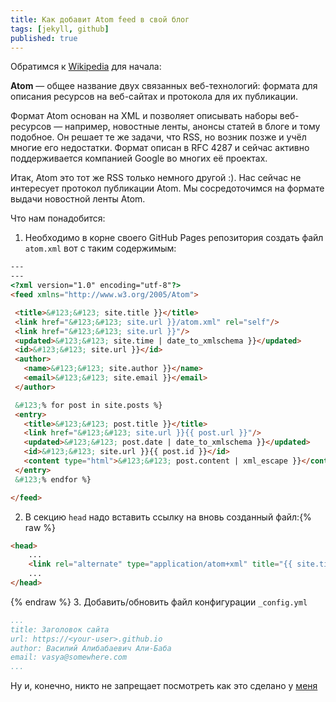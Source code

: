 ```yaml
---
title: Как добавит Atom feed в свой блог
tags: [jekyll, github]
published: true
---
```


Обратимся к [Wikipedia](https://ru.wikipedia.org/wiki/Atom) для начала:

**Atom** — общее название двух связанных веб-технологий: формата для описания ресурсов на веб-сайтах и протокола для их публикации.

Формат Atom основан на XML и позволяет описывать наборы веб-ресурсов — например, новостные ленты, анонсы статей в блоге и тому подобное. Он решает те же задачи, что RSS, но возник позже и учёл многие его недостатки. Формат описан в RFC 4287 и сейчас активно поддерживается компанией Google во многих её проектах.

Итак, Atom это тот же RSS только немного другой :). Нас сейчас не интересует протокол публикации Atom. Мы сосредоточимся на формате выдачи новостной ленты Atom.

<!--more-->

Что нам понадобится:

1. Необходимо в корне своего GitHub Pages репозитория создать файл ```atom.xml``` вот с таким содержимым:
```HTML
---
---
<?xml version="1.0" encoding="utf-8"?>
<feed xmlns="http://www.w3.org/2005/Atom">

 <title>&#123;&#123; site.title }}</title>
 <link href="&#123;&#123; site.url }}/atom.xml" rel="self"/>
 <link href="&#123;&#123; site.url }}"/>
 <updated>&#123;&#123; site.time | date_to_xmlschema }}</updated>
 <id>&#123;&#123; site.url }}</id>
 <author>
   <name>&#123;&#123; site.author }}</name>
   <email>&#123;&#123; site.email }}</email>
 </author>

 &#123;% for post in site.posts %}
 <entry>
   <title>&#123;&#123; post.title }}</title>
   <link href="&#123;&#123; site.url }}{{ post.url }}"/>
   <updated>&#123;&#123; post.date | date_to_xmlschema }}</updated>
   <id>&#123;&#123; site.url }}{{ post.id }}</id>
   <content type="html">&#123;&#123; post.content | xml_escape }}</content>
 </entry>
 &#123;% endfor %}

</feed>
```
2. В секцию ```head``` надо вставить ссылку на вновь созданный файл:{% raw %}
```HTML
<head>
    ...
    <link rel="alternate" type="application/atom+xml" title="{{ site.title }}" href="/atom.xml">
    ...
</head>
```
{% endraw %}
3. Добавить/обновить файл конфигурации ```_config.yml```
```YAML
...
title: Заголовок сайта
url: https://<your-user>.github.io
author: Василий Алибабаевич Али-Баба
email: vasya@somewhere.com
...
```

Ну и, конечно, никто не запрещает посмотреть как это сделано у [меня](https://github.com/fomich0ff/fomich0ff.github.io)
